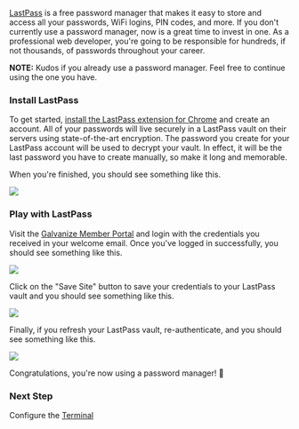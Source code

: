 [LastPass](https://lastpass.com/) is a free password manager that makes it easy to store and access all your passwords, WiFi logins, PIN codes, and more. If you don't currently use a password manager, now is a great time to invest in one. As a professional web developer, you're going to be responsible for hundreds, if not thousands, of passwords throughout your career.

**NOTE:** Kudos if you already use a password manager. Feel free to continue using the one you have.

### Install LastPass

To get started, [install the LastPass extension for Chrome](https://lastpass.com/?lpInstall) and create an account. All of your passwords will live securely in a LastPass vault on their servers using state-of-the-art encryption. The password you create for your LastPass account will be used to decrypt your vault. In effect, it will be the last password you have to create manually, so make it long and memorable.

When you're finished, you should see something like this.

![](https://students-gschool-production.s3.amazonaws.com/uploads/asset/file/411/Screen_Shot_2016-10-28_at_7.16.01_AM.png)

### Play with LastPass

Visit the [Galvanize Member Portal](https://members.galvanize.com/) and login with the credentials you received in your welcome email. Once you've logged in successfully, you should see something like this.

![](https://students-gschool-production.s3.amazonaws.com/uploads/asset/file/412/Screen_Shot_2016-10-28_at_7.16.23_AM.png)

Click on the "Save Site" button to save your credentials to your LastPass vault and you should see something like this.

![](https://students-gschool-production.s3.amazonaws.com/uploads/asset/file/413/Screen_Shot_2016-10-28_at_7.18.21_AM.png)

Finally, if you refresh your LastPass vault, re-authenticate, and you should see something like this.

![](https://students-gschool-production.s3.amazonaws.com/uploads/asset/file/414/Screen_Shot_2016-10-28_at_7.18.50_AM.png)

Congratulations, you're now using a password manager! 🎉

### Next Step

Configure the [Terminal](Terminal.md)
